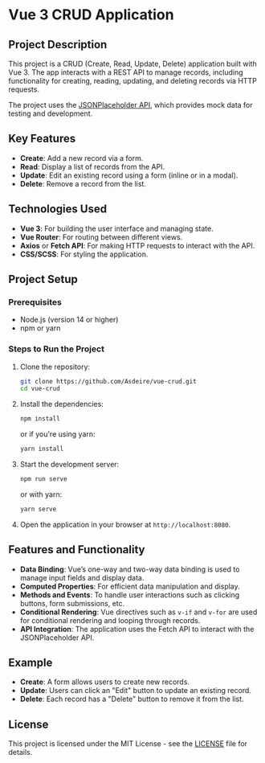 # Vue 3 CRUD Application

## Project Description

This project is a CRUD (Create, Read, Update, Delete) application built with Vue 3. The app interacts with a REST API to manage records, including functionality for creating, reading, updating, and deleting records via HTTP requests.

The project uses the [JSONPlaceholder API](https://jsonplaceholder.typicode.com/), which provides mock data for testing and development.

## Key Features

- **Create**: Add a new record via a form.
- **Read**: Display a list of records from the API.
- **Update**: Edit an existing record using a form (inline or in a modal).
- **Delete**: Remove a record from the list.

## Technologies Used

- **Vue 3**: For building the user interface and managing state.
- **Vue Router**: For routing between different views.
- **Axios** or **Fetch API**: For making HTTP requests to interact with the API.
- **CSS/SCSS**: For styling the application.

## Project Setup

### Prerequisites

- Node.js (version 14 or higher)
- npm or yarn

### Steps to Run the Project

1. Clone the repository:

   ```bash
   git clone https://github.com/Asdeire/vue-crud.git
   cd vue-crud
   ```

2. Install the dependencies:

   ```bash
   npm install
   ```

   or if you're using yarn:

   ```bash
   yarn install
   ```

3. Start the development server:

   ```bash
   npm run serve
   ```

   or with yarn:

   ```bash
   yarn serve
   ```

4. Open the application in your browser at `http://localhost:8080`.

## Features and Functionality

- **Data Binding**: Vue’s one-way and two-way data binding is used to manage input fields and display data.
- **Computed Properties**: For efficient data manipulation and display.
- **Methods and Events**: To handle user interactions such as clicking buttons, form submissions, etc.
- **Conditional Rendering**: Vue directives such as `v-if` and `v-for` are used for conditional rendering and looping through records.
- **API Integration**: The application uses the Fetch API to interact with the JSONPlaceholder API.

## Example

- **Create**: A form allows users to create new records.
- **Update**: Users can click an "Edit" button to update an existing record.
- **Delete**: Each record has a "Delete" button to remove it from the list.

## License

This project is licensed under the MIT License - see the [LICENSE](LICENSE) file for details.
